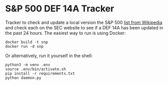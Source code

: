 # S&P 500 DEF 14A Tracker
Tracker to check and update a local version the S&P 500 [list from Wikipedia](https://en.wikipedia.org/wiki/List_of_S%26P_500_companies) 
and check each on the SEC website to see if a DEF 14A has been updated in the past 
24 hours. The easiest way to run is using Docker:

```shell
docker build -t snp
docker run -d snp
```

Or alternatively, run it yourself in the shell:

```shell
python3 -m venv .env
source .env/bin/activate.sh
pip install -r requirements.txt
python daemon.py
```